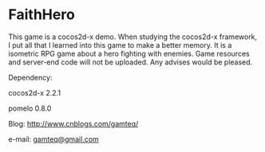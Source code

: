 FaithHero
=========

This game is a cocos2d-x demo. When studying the cocos2d-x framework, I put all that I learned into this game to make a better memory. It is a isometric RPG game about a hero fighting with enemies. Game resources and server-end code will not be uploaded. Any advises would be pleased.

Dependency:

cocos2d-x 2.2.1

pomelo 0.8.0

Blog: http://www.cnblogs.com/gamteq/

e-mail: gamteq@gmail.com
